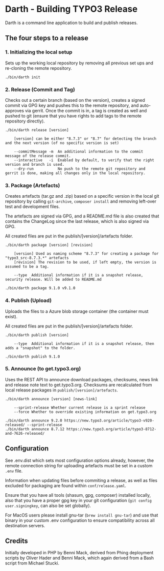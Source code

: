 # Darth - Building TYPO3 Release

Darth is a command line application to build and publish releases.

## The four steps to a release

### 1. Initializing the local setup

Sets up the working local repository by removing all previous set ups and re-cloning the remote repository.

    ./bin/darth init


### 2. Release (Commit and Tag)

Checks out a certain branch (based on the version), creates a signed commit via GPG key and pushes this to the
remote repository, and auto-approves via gerrit. Once the commit is in, a tag is created as well and pushed to
git (ensure that you have rights to add tags to the remote repository directly).

    ./bin/darth release [version]
        
        [version] can be either "8.7.3" or "8.7" for detecting the branch and the next version (of no specific version is set)
            
        --commitMessage -m  An additional information to the commit message of the release commit.
        --interactive   -i  Enabled by default, to verify that the right version and branch is used.
        --dry-run           No push to the remote git repository and gerrit is done, making all changes only in the local repository.
    

### 3. Package (Artefacts)

Creates artefacts (tar.gz and .zip) based on a specific version in the local git repository by calling `git-archive`,
`composer install` and removing left-over test and development files.

The artefacts are signed via GPG, and a README.md file is also created that contains the ChangeLog since the last
release, which is also signed via GPG.

All created files are put in the publish/[version]/artefacts folder.

    ./bin/darth package [version] [revision]
        
        [version] Used as naming scheme "8.7.3" for creating a package for "typo3_src-8.7.3.*" artefacts
        [revision] The revision to be used, if left empty, the version is assumed to be a tag.
            
        --type  Additional information if it is a snapshot release, security release. Will be added to README.md

    ./bin/darth package 9.1.0 v9.1.0

### 4. Publish (Upload)

Uploads the files to a Azure blob storage container (the container must exist).

All created files are put in the publish/[version]/artefacts folder.

    ./bin/darth publish [version]
        
        --type  Additional information if it is a snapshot release, then adds a "snapshot" to the folder.

    ./bin/darth publish 9.1.0

### 5. Announce (to get.typo3.org)

Uses the REST API to announce download packages, checksums, news link and
release note text to get.typo3.org. Checksums are recalculated from local
release packages in `publish/[version]/artefacts`.

    ./bin/darth announce [version] [news-link]
    
        --sprint-release Whether current release is a sprint release
        --force Whether to override existing information on get.typo3.org
    
    ./bin/darth announce 9.2.0 https://new.typo3.org/article/typo3-v920-released/ --sprint-release
    ./bin/darth announce 8.7.12 https://new.typo3.org/article/typo3-8712-and-7626-released/

## Configuration

See .env.dist which sets most configuration options already, however, the remote connection string for uploading
artefacts must be set in a custom `.env` file.

Information when updating files before commiting a release, as well as files excluded for packaging are found
within `conf/release.yaml`.

Ensure that you have all tools (shasum, gpg, composer) installed locally, also that you have a proper gpg key
in your git configuration (`git config user.signingkey`, can also be set globally).

For MacOS users please install gnu-tar (`brew install gnu-tar`) and use that binary in your custom .env configuration
to ensure compatibility across all destination servers.

## Credits
Initially developed in PHP by Benni Mack, derived from Phing deployment scripts by Oliver Hader and Benni Mack, which
again derived from a Bash script from Michael Stucki.
